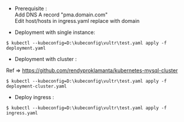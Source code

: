 - Prerequisite :
  <br>
  Add DNS A record "pma.domain.com"
  <br>
  Edit host/hosts in ingress.yaml replace with domain

- Deployment with single instance:

```
$ kubectl --kubeconfig=D:\kubeconfig\vultr\test.yaml apply -f deployment.yaml
```

- Deployment with cluster :

Ref => https://github.com/rendyproklamanta/kubernetes-mysql-cluster
```
$ kubectl --kubeconfig=D:\kubeconfig\vultr\test.yaml apply -f deployment-cluster.yaml
```

- Deploy ingress :
```
$ kubectl --kubeconfig=D:\kubeconfig\vultr\test.yaml apply -f ingress.yaml
```
